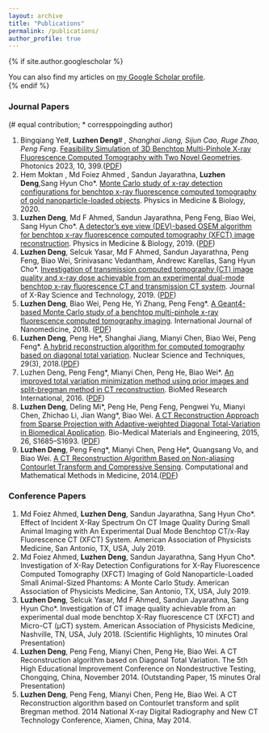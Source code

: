 ```yaml
---
layout: archive
title: "Publications"
permalink: /publications/
author_profile: true
---
```


{% if site.author.googlescholar %}
  <div class="wordwrap">You can also find my articles on <a href="{{site.author.googlescholar}}">my Google Scholar profile</a>.</div>
{% endif %}

### Journal Papers
(# equal contribution; * corresppoingding author)

1. Bingqiang Ye#, **Luzhen Deng**# *, Shanghai Jiang, Sijun Cao, Ruge Zhao, Peng Feng*. [Feasibility Simulation of 3D Benchtop Multi-Pinhole X-ray Fluorescence Computed Tomography with Two Novel Geometries](https://www.mdpi.com/2304-6732/10/4/399). Photonics 2023, 10, 399.(<a href="https://luzhen-deng.github.io/luzhendeng.github.io/files/2023FeasibilitySimulationof3DBenchtopMultiPinhole.pdf">PDF</a>)
2. Hem Moktan , Md Foiez Ahmed , Sandun Jayarathna, **Luzhen Deng**,Sang Hyun Cho*. [Monte Carlo study of x-ray detection configurations for benchtop x-ray fluorescence computed tomography of gold nanoparticle-loaded objects](https://iopscience.iop.org/article/10.1088/1361-6560/ab9774/meta). Physics in Medicine & Biology, 2020.
3. **Luzhen Deng**, Md F Ahmed, Sandun Jayarathna, Peng Feng, Biao Wei, Sang Hyun Cho*. [A detector’s eye view (DEV)-based OSEM algorithm for benchtop x-ray fluorescence computed tomography (XFCT) image reconstruction](https://iopscience.iop.org/article/10.1088/1361-6560/ab0e9d/meta). Physics in Medicine & Biology, 2019. (<a href="https://luzhen-deng.github.io/luzhendeng.github.io/files/2019Adetector’seye.pdf">PDF</a>)
4. **Luzhen Deng**, Selcuk Yasar, Md F Ahmed, Sandun Jayarathna, Peng Feng, Biao Wei, Srinivasanc Vedantham, Andrewc Karellas, Sang Hyun Cho*. [Investigation of transmission computed tomography (CT) image quality and x-ray dose achievable from an experimental dual-mode benchtop x-ray fluorescence CT and transmission CT system](https://content.iospress.com/articles/journal-of-x-ray-science-and-technology/xst180457). Journal of X-Ray Science and Technology, 2019. (<a href="https://luzhen-deng.github.io/luzhendeng.github.io/files/2019Investigation.pdf">PDF</a>)
5. **Luzhen Deng**, Biao Wei, Peng He, Yi Zhang, Peng Feng*. [A Geant4-based Monte Carlo study of a benchtop multi-pinhole x-ray fluorescence computed tomography imaging](https://www.tandfonline.com/doi/full/10.2147/IJN.S179875). International Journal of Nanomedicine, 2018. (<a href="https://luzhen-deng.github.io/luzhendeng.github.io/files/2018geant4basedmontecarlostudyofabenchtopmultipinholeXrayfluorescencecomputedtomographyimaging.pdf">PDF</a>)
6. **Luzhen Deng**, Peng He*, Shanghai Jiang, Mianyi Chen,  Biao Wei, Peng Feng*. [A hybrid reconstruction algorithm for computed tomography based on diagonal total variation](https://link.springer.com/article/10.1007/s41365-018-0376-2).  Nuclear Science and Techniques, 29(3), 2018.(<a href="https://luzhen-deng.github.io/luzhendeng.github.io/files/2018computed.pdf">PDF</a>)
7. Luzhen Deng, Peng Feng*, Mianyi Chen, Peng He, Biao Wei*. [An improved total variation minimization method using prior images and split-bregman method in CT reconstruction](https://onlinelibrary.wiley.com/doi/full/10.1155/2016/3094698). BioMed Research International, 2016. (<a href="https://luzhen-deng.github.io/luzhendeng.github.io/files/2016AnImprovedTotalVariationMinimizationMethodUsingPriorImagesandSplitBregmanMethodinCTReconstruction.pdf">PDF</a>)
8. **Luzhen Deng**,  Deling Mi*, Peng He, Peng Feng, Pengwei Yu, Mianyi Chen, Zhichao Li, Jian Wang*, Biao Wei. [A CT Reconstruction Approach from Sparse Projection with Adaptive-weighted Diagonal Total-Variation in Biomedical Application](https://content.iospress.com/articles/bio-medical-materials-and-engineering/bme1468). Bio-Medical Materials and Engineering, 2015, 26, S1685–S1693. (<a href="https://luzhen-deng.github.io/luzhendeng.github.io/files/2015ACT.pdf">PDF</a>)
9. **Luzhen Deng**, Peng Feng*, Mianyi Chen, Peng He*, Quangsang Vo, and Biao Wei. [A CT Reconstruction Algorithm Based on Non-aliasing Contourlet Transform and Compressive Sensing](https://onlinelibrary.wiley.com/doi/full/10.1155/2014/753615). Computational and Mathematical Methods in Medicine, 2014.(<a href="https://luzhen-deng.github.io/luzhendeng.github.io/files/2014ACTReconstructionAlgorithmBasedonNonAliasingContourletTransformandCompressiveSensing.pdf">PDF</a>)

### Conference Papers
1. Md Foiez Ahmed, **Luzhen Deng**, Sandun Jayarathna, Sang Hyun Cho*. Effect of Incident X-Ray Spectrum On CT Image Quality During Small Animal Imaging with An Experimental Dual Mode Benchtop CT/x-Ray Fluorescence CT (XFCT) System. American Association of Physicists Medicine, San Antonio, TX, USA, July 2019.
2. Md Foiez Ahmed, **Luzhen Deng**, Sandun Jayarathna, Sang Hyun Cho*. Investigation of X-Ray Detection Configurations for X-Ray Fluorescence Computed Tomography (XFCT) Imaging of Gold Nanoparticle-Loaded Small Animal-Sized Phantoms: A Monte Carlo Study. American Association of Physicists Medicine, San Antonio, TX, USA, July 2019.
3. **Luzhen Deng**, Selcuk Yasar, Md F Ahmed, Sandun Jayarathna, Sang Hyun Cho*. Investigation of CT image quality achievable from an experimental dual mode benchtop X-Ray fluorescence CT (XFCT) and Micro-CT (µCT) system. American Association of Physicists Medicine, Nashville, TN, USA, July 2018.  (Scientific Highlights, 10 minutes Oral Presentation)
4. **Luzhen Deng**, Peng Feng, Mianyi Chen, Peng He, Biao Wei. A CT Reconstruction algorithm based on Diagonal Total Variation. The 5th High Educational Improvement Conference on Nondestructive Testing, Chongqing, China, November 2014. (Outstanding Paper, 15 minutes Oral Presentation)
5. **Luzhen Deng**, Peng Feng, Mianyi Chen, Peng He, Biao Wei. A CT Reconstruction algorithm based on Contourlet transform and split Bregman method. 2014 National X-ray Digital Radiography and New CT Technology Conference, Xiamen, China, May 2014.
